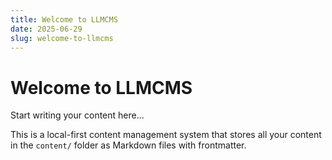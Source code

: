 ```yaml
---
title: Welcome to LLMCMS
date: 2025-06-29
slug: welcome-to-llmcms
---
```


# Welcome to LLMCMS

Start writing your content here...

This is a local-first content management system that stores all your content in the `content/` folder as Markdown files with frontmatter.